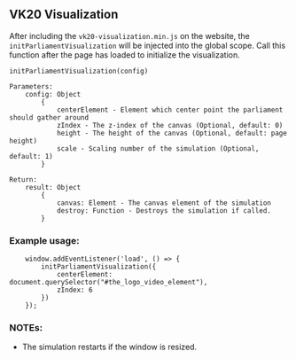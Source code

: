 
## VK20 Visualization

After including the `vk20-visualization.min.js` on the website,
the `initParliamentVisualization` will be injected into the global scope.
Call this function after the page has loaded to initialize the visualization.

```
initParliamentVisualization(config)

Parameters:
    config: Object
        {
            centerElement - Element which center point the parliament should gather around
            zIndex - The z-index of the canvas (Optional, default: 0)
            height - The height of the canvas (Optional, default: page height)
            scale - Scaling number of the simulation (Optional, default: 1)
        }

Return:
    result: Object
        {
            canvas: Element - The canvas element of the simulation
            destroy: Function - Destroys the simulation if called.
        }
```

### Example usage:
```
    window.addEventListener('load', () => {
        initParliamentVisualization({
            centerElement: document.querySelector("#the_logo_video_element"), 
            zIndex: 6
        })
    });
```

### NOTEs:
- The simulation restarts if the window is resized.